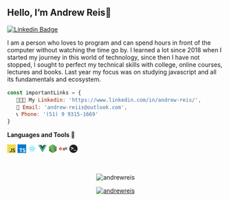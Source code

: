
## Hello, I’m Andrew Reis🤙

[![Linkedin Badge](https://img.shields.io/badge/-LinkedIn-blue?style=flat-square&logo=Linkedin&logoColor=white&link=https://www.linkedin.com/in/andrew-reis/)](https://www.linkedin.com/in/andrew-reis/) 

I am a person who loves to program and can spend hours in front of the computer without watching the time go by. I learned a lot since 2018 when I started my journey in this world of technology, since then I have not stopped, I sought to perfect my technical skills with college, online courses, lectures and books. Last year my focus was on studying javascript and all its fundamentals and ecosystem.


```js
const importantLinks = {
   👨🏻‍💻 My Linkedin: 'https://www.linkedin.com/in/andrew-reis/',
   👋 Email: 'andrew-reiis@outlook.com',
   📞 Phone: '(51) 9 9315-1669'
}
```

**Languages and Tools 🚀**

<code><img height="20" src="https://raw.githubusercontent.com/github/explore/80688e429a7d4ef2fca1e82350fe8e3517d3494d/topics/javascript/javascript.png"></code>
<code><img height="20" src="https://raw.githubusercontent.com/github/explore/80688e429a7d4ef2fca1e82350fe8e3517d3494d/topics/typescript/typescript.png"></code>
<code><img height="20" src="https://raw.githubusercontent.com/github/explore/80688e429a7d4ef2fca1e82350fe8e3517d3494d/topics/react/react.png"></code>
<code><img height="20" src="https://raw.githubusercontent.com/github/explore/80688e429a7d4ef2fca1e82350fe8e3517d3494d/topics/vue/vue.png"></code>
<code><img height="20" src="https://raw.githubusercontent.com/github/explore/80688e429a7d4ef2fca1e82350fe8e3517d3494d/topics/nodejs/nodejs.png"></code>
<code><img height="20" src="https://raw.githubusercontent.com/github/explore/80688e429a7d4ef2fca1e82350fe8e3517d3494d/topics/git/git.png"></code>
<code><img height="20" src="https://raw.githubusercontent.com/github/explore/80688e429a7d4ef2fca1e82350fe8e3517d3494d/topics/terminal/terminal.png"></code>

<br />

<p align="center">
  <img src="https://github-readme-stats.vercel.app/api?username=AndrewReis&show_icons=true&title_color=121214&icon_color=00d9ff&text_color=121214&bg_color=ffffff" alt="andrewreis" />
</p>

<p align="center">
    <a href="https://github.com/AndrewReis" target="_blank"><img alt="andrewreis" src="https://badges.pufler.dev/visits/AndrewReis/AndrewReis?logo=GitHub&label=Visits&color=success&logoColor=white&style=flat-square"/></a>
</p>
